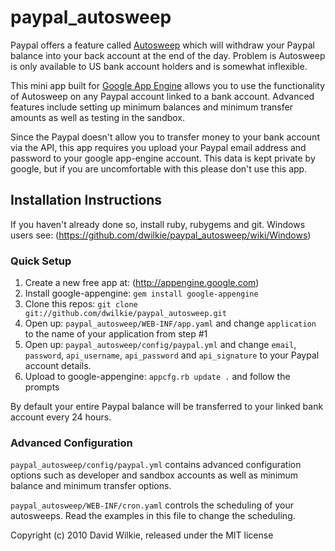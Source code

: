# paypal_autosweep

Paypal offers a feature called [Autosweep](http://www.ehow.com/how_4598202_automatically-transfer-payments-checking-account.html) which will withdraw your Paypal balance into your back account at the end of the day. Problem is Autosweep is only available to US bank account holders and is somewhat inflexible.

This mini app built for [Google App Engine](http://appengine.google.com) allows you to use the functionality of Autosweep on any Paypal account linked to a bank account. Advanced features include setting up minimum balances and minimum transfer amounts as well as testing in the sandbox.

Since the Paypal doesn't allow you to transfer money to your bank account via the API, this app requires you upload your Paypal email address and password to your google app-engine account. This data is kept private by google, but if you are uncomfortable with this please don't use this app.

## Installation Instructions

If you haven't already done so, install ruby, rubygems and git.
Windows users see: (https://github.com/dwilkie/paypal_autosweep/wiki/Windows)

### Quick Setup

1. Create a new free app at: (http://appengine.google.com)
2. Install google-appengine: `gem install google-appengine`
3. Clone this repos: `git clone git://github.com/dwilkie/paypal_autosweep.git`
4. Open up: `paypal_autosweep/WEB-INF/app.yaml` and change `application` to the name of your application from step #1
5. Open up: `paypal_autosweep/config/paypal.yml` and change `email`, `password`, `api_username`, `api_password` and `api_signature` to your Paypal account details.
6. Upload to google-appengine: `appcfg.rb update .` and follow the prompts

By default your entire Paypal balance will be transferred to your linked bank account every 24 hours.

### Advanced Configuration

`paypal_autosweep/config/paypal.yml` contains advanced configuration options such as developer and sandbox accounts as well as minimum balance and minimum transfer options.

`paypal_autosweep/WEB-INF/cron.yaml` controls the scheduling of your autosweeps. Read the examples in this file to change the scheduling.

Copyright (c) 2010 David Wilkie, released under the MIT license

